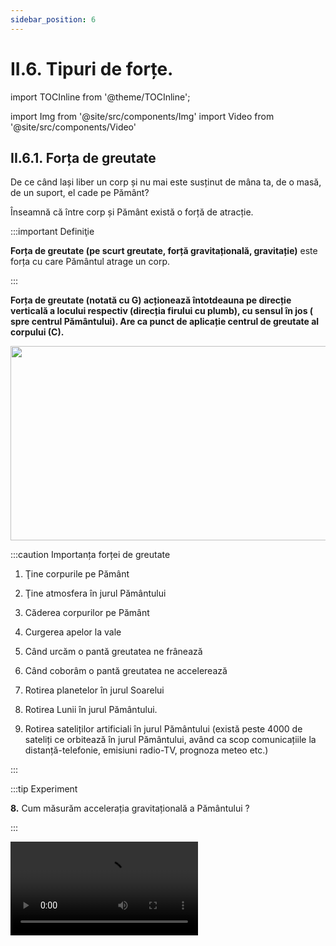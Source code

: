 ```yaml
---
sidebar_position: 6
---
```


# II.6. Tipuri de forțe. 



import TOCInline from '@theme/TOCInline';

<TOCInline toc={toc} />



import Img from '@site/src/components/Img'
import Video from '@site/src/components/Video'




## II.6.1. Forța de greutate


De ce când lași liber un corp și nu mai este susținut de mâna ta, de o masă, de un suport, el cade pe Pământ?

Înseamnă că între corp și Pământ există o forță de atracție. 


:::important Definiţie
 
**Forța de greutate (pe scurt greutate, forță gravitațională, gravitație)** este forța cu care Pământul atrage un corp. 
 
:::



**Forța de greutate (notată cu G) acționează întotdeauna pe direcție verticală a locului respectiv (direcția firului cu plumb), cu sensul în jos ( spre centrul Pământului). Are ca punct de aplicație centrul de greutate al corpului (C).**

<Img className="img-responsive4" src="fizica/clasa7/capitolul2/2_4_1_Poza1_FortaDeGreutate.jpg" width="1000" height="311" />




:::caution Importanța forței de greutate


1) Ţine corpurile pe Pământ

2) Ţine atmosfera în jurul Pământului

3) Căderea corpurilor pe Pământ

4) Curgerea apelor la vale

5) Când urcăm o pantă greutatea ne frânează

6) Când coborâm o pantă greutatea ne accelerează

7) Rotirea planetelor în jurul Soarelui

8) Rotirea Lunii în jurul Pământului.

9) Rotirea sateliților artificiali în jurul Pământului (există peste 4000 de sateliți ce orbitează în jurul Pământului, având ca scop comunicațiile la distanță-telefonie, emisiuni radio-TV, prognoza meteo etc.)



:::




:::tip Experiment

**8.** Cum măsurăm accelerația gravitațională a Pământului ?

:::


<Video src="https://www.youtube.com/embed/KF5SzpFSRsc" />


<br></br>

**Materiale necesare:** dinamometru, corp cu cârlig și discuri crestate.



**Descrierea experimentului:** 

- Măsoară cu un dinamometru greutățile mai multor corpuri a căror masă o cunoști.

- Calculează pentru fiecare corp raportul G/m. Trece datele în următorul tabel:
 
<Img className="img-responsive4" src="fizica/clasa7/capitolul2/2_4_1_Poza2_PozaTabelExperiment8.jpg" width="1000" height="403" />


:::note Observaţie

Raportul G/m are aceeași valoare pentru fiecare corp în parte. Se obține valoarea 10 N/kg.

:::




**Concluzia experimentului:**

Raportul G/m are aceeași valoare respectiv 10 N/kg.



:::important Definiţie
 
Raportul dintre greutatea unui corp și masa lui se numește **accelerație gravitațională (notată cu g).** 
 
 
:::

#### La suprafața Pământului g = 9,8 N/kg ≅ 10 N /kg.
 

:::important

#### Caracterizarea forței de greutate ca mărime fizică:

#### •	Simbol: 


<Img className="img-responsive4" src="fizica/clasa7/capitolul2/2_4_1_Poza2bis0_SimbolulGreutatii.jpg" width="1000" height="63" />

<br></br>
<br></br>



#### •	Formulă de calcul: 

<Img className="img-responsive4" src="fizica/clasa7/capitolul2/2_4_1_Poza2bis_FormulaGreutatii.jpg" width="1000" height="54" />

unde 

m = masa corpului (în kg) și 

g = accelerația gravitațională la suprafața Pământului = 9,8 N/kg.


<br></br>

#### •	Unitatea de măsură în Sistemul Internațional: 


<Img className="img-responsive4" src="fizica/clasa7/capitolul2/2_4_1_Poza2bis2_UnitateaDeMasuraAGreutatii_vers2.jpg" width="1000" height="61" />

<br></br>
<br></br>


#### •	Instrumentul de măsură: 

<Img className="img-responsive4" src="fizica/clasa7/capitolul2/2_4_1_Poza2bis3_InstrumentDeMasuraAGreutatii.jpg" width="1000" height="57" />

:::




:::tip Experiment

**9.** Care minge aterizează mai repede: una de ping-pong sau una de golf ?

:::


<Video src="https://www.youtube.com/embed/NoQlzxKTm90" />


<br></br>

**Materiale necesare:** o minge de ping-pong, o minge de golf (metalică), vas cu făină.



**Descrierea experimentului:** 

- Pregătește o tavă în care să pui făină (pesmet).

- Ridică ambele mingii la aceeași înălțime deasupra tăvii și dă-le drumul în același timp. Care minge atinge prima solul ? Cum sunt urmele lăsate în făină de cele două mingii ?





:::note Observaţie

Ambele mingii ajung în același timp în vasul cu făină.

Urma lăsată de mingea mai grea (cea de golf) este mai adâncă decât cea lăsată de cea mai ușoară (ping-pong).


:::




**Concluzia experimentului:**

Întrucât cele două mingii parcurg aceeași distanță (h) în același timp, înseamnă că ele coboară accelerat cu viteză identică. Deci, asupra ambelor mingii acționează acceași accelerație, numită accelerație gravitațională.  


Până la **Galileo Galilei** (1564-1642) oamenii de ştiinţă credeau că viteza de cădere a corpurilor depinde de greutatea acestora, adică obiectul mai greu ajunge primul la sol. Acum 400 de ani Galilei a efectuat o experienţă legendară în turnul din Pisa. El a demonstrat că obiecte de masă diferite (obuz şi piatră), lăsate libere să cadă, sosesc în acelaşi timp la sol. Astfel el a dovedit că acceleraţia gravitaţională este aceeaşi pentru toate obiectele într-un anumit loc.






:::note Observaţie

a) Orice planetă sau stea exercită o forță de atracție asupra corpurilor aflate în apropierea lor, deci o forță de greutate. Exemple de accelerații gravitaționale la suprafața altor corpuri cerești: Soarele are 274,1N/kg, Jupiter are 25,93 N/kg , Luna are 1,62 N/kg. Deci dacă am călători pe alte planete, acestea ne-ar atrage cu diferite forțe de greutate, dar masa noastră rămâne aceeași, indiferent de planeta vizitată.


b) Greutatea este o forță care se manifestă la distanță prin intermediul câmpului gravitațional din jurul Pământului.


:::


:::important

c)	Accelerația gravitațională (implicit și greutatea corpului) suferă mici variații pe Pământ în funcție de altitudine și latitudine.

- Cu cât altitudinea crește, cu atât accelerația gravitațională scade, deoarece ne îndepărtăm de centrul Pământului (centrul atracției gravitaționale).

- Accelerația gravitațională mai depinde și de latitudine, datorită faptului că Terra nu este o sferă perfectă, ci una turtită la poli și bombată la ecuator. Prin urmare polii (nord și sud) sunt mai aproape de centrul Pământului decât ecuatorul și accelerația gravitațională la poli este mai mare decât cea la ecuator.


**g<sub>Pol</sub> ≅ 9,83 m/s<sup>2</sup>**   și  

**g<sub>Ecuator</sub> ≅ 9,78 m/s<sup>2</sup>**.


<br></br>

<Video src="https://www.youtube.com/embed/0wL5a8v6sh4" />

<br></br>

:::




:::caution Problemă rezolvată

1) În ce loc este mai mică forța necesară decolării unei rachete: atunci când baza de lansare este la malul mării sau în vârful muntelui? Pentru o lansare mai ușoară a rachetei, unde este mai bine să fie plasată baza de lansare: la poli sau la ecuator?


#### Rezolvare:


La lansarea rachetei trebuie învinsă forța de greutate exercitată de către Pământ, care atrage racheta. 

Este de preferat să alegem vârful unui munte cât mai înalt, deoarece ne îndepărtăm de centrul Pământului și scade accelerația gravitațională și implicit forța de atracție a Pământului asupra rachetei.

Ecuatorul față de poli este mai departe de centrul Pământului și scade accelerația gravitațională și implicit forța de atracție a Pământului asupra rachetei.

În concluzie **cel mai bun loc pentru lansarea unei rachete este la ecuator, pe vârful unui munte cât mai înalt.**


<br></br>

<Video src="https://www.youtube.com/embed/dNf89eqnYw8" />

<br></br>



:::









<Video src="https://www.youtube.com/embed/u5t-aiP5DT4" />

<br></br>



:::caution Problemă rezolvată

2) 	Un corp cântărește 600 g. 

Ce greutate are el pe :
a) Pământ ?
b) Lună (g<sub>Lună</sub> = g/6 N/kg)
c) Jupiter (g<sub>Jupiter</sub> = g ∙ 2,5 N/kg)



#### Rezolvare:


- Notăm datele problemei și le transformăm în SI:

<Img className="img-responsive4" src="fizica/clasa7/capitolul2/2_4_1_Poza2_DateleProblemeiModel2_vers2.jpg" width="1000" height="109" />



- Efectuăm calculele pentru cele trei situaţii:

<Img className="img-responsive4" src="fizica/clasa7/capitolul2/2_4_1_Poza3_RezolvareaProblemeiModel2_vers3.jpg" width="1000" height="210" />

:::


<br></br>
<br></br>



## II.6.2. Forța de apăsare normală (N')


#### De ce cad numai corpurile lăsate libere ? De ce un corp poate sta nemișcat pe masă ?




:::tip Experiment

**10.** Reacţiunea normală

:::


<Video src="https://www.youtube.com/embed/FoNcJK68MHs" />


<br></br>

**Materiale necesare:** corp, masă.



**Descrierea experimentului:** 

- Așază un corp pe masă. 
- Observă starea lui.




:::note Observaţie

Corpul este în repaus pe masă.

:::




**Concluzia experimentului:**

Corpul acționează asupra mesei cu o _forță de apăsare normală_ (perpendiculară) pe masă. Dar masa susține corpul și acționează asupra lui cu o altă forță, egală cu apăsarea corpului, în sens opus și pe aceeași direcție, numită _reacțiune normală_.



:::important Definiţie
 
**Forța de apăsare normală (N')** este forța cu care un corp acționează asupra unei suprafețe cu care este în contact. 
 
 
:::



:::important Definiţie
 
**Reacțiunea normală (N)** este forța cu care suprafața acționează asupra corpului aflat pe ea (atât în repaus, cât și în mișcare). 
 

:::


:::important


<Img className="img-responsive4" src="fizica/clasa7/capitolul2/2_4_2_Poza0_EcuatiaVectorialaFortaDeApasareNormala.jpg" width="1000" height="91" />

:::






<Img className="img-responsive4" src="fizica/clasa7/capitolul2/2_4_2_Poza1_FortaDeApasareNormala.jpg" width="1000" height="378" />

<br></br>


:::note Observaţie importantă

**1. Modulul reacțiunii normale (care este forță pereche cu apăsarea normală) este egal cu modulul greutății corpului în două situații:**

a) Când corpul este în repaus pe o suprafață orizontală;

b) Când corpul se mișcă pe o suprafață orizontală tras de o forță de tracțiune orizontală.


<br></br>

**2. Modulul reacțiunii normale nu este egal cu modulul greutății corpului în următoarele 2 situații:**

a) Când corpul se deplasează pe o suprafață orizontală tras de o forță de tracțiune oblică;

b) Când corpul urcă sau coboară pe un plan înclinat.




:::




:::note Observaţie

- **Forța de apăsare normală ( N') și reacțiunea normală ( N ) sunt forțe pereche și conform Principiului acțiunii și reacțiunii, ele sunt egale în modul, acționează pe aceeași direcție (perpendiculară pe suprafață) și sensuri opuse.**

- Reacțiunea normala are direcția perpendiculară pe suprafața de sprijin, sensul este orientat către corpul ce se sprijină, punctul de aplicație este aflat pe suprafața de contact a corpului sprijinit, iar modulul depinde de forțele ce acționează asupra corpului sprijinit.

- Dacă suprafața de sprijin este plană, reacțiunea normala și forța de apăsare normală au direcția perpendiculară pe suprafața plană, iar dacă suprafața este sferică, aceste forțe au direcția razei de curbură a suprafeței.


:::






:::caution Problemă rezolvată

1) 	Trage un mop pe podea și apoi împinge-l. Când este mai ușor? Reprezintă forțele. 

#### Rezolvare:

**I.	Când mopul este tras:**

<Img className="img-responsive4" src="fizica/clasa7/capitolul2/2_4_2_Poza2_ReprezentareGrafica_ProblemaModel3.jpg" width="1000" height="718" />


Pe axa O<sub>x</sub>: F<sub>x</sub> și F<sub>f</sub>, dacă mopul este tras uniform, ele vor fi egale în modul.

Pe axa O<sub>y</sub>: |G| = |F<sub>y</sub>| + |N|

Reacțiunea normală din partea podelei este mică.


**II.	Când mopul este împins :**

<Img className="img-responsive4" src="fizica/clasa7/capitolul2/2_4_2_Poza3_ReprezentareGrafica2_ProblemaModel3.jpg" width="1000" height="931" />



Pe axa O<sub>x</sub>: F<sub>x</sub> și F<sub>f</sub> , dacă mopul este împins uniform, ele vor fi egale în modul.

Pe axa O<sub>y</sub>: |N| = |F<sub>y</sub>| + |G|

Reacțiunea normală din partea podelei este mare.

**Deci este mai ușor să tragi de mop decât să îl împingi.**

:::







<br></br>
<br></br>



## II.6.3. Forța de frecare (F<sub>f</sub>)



:::important Definiţie
 
**Forța de frecare (F<sub>f</sub>) este forța care apare la suprafața de contact dintre două corpuri care se mișcă unul față de altul și se opune mișcării unui corp față de celălalt.** 
 
 
:::



:::note Observaţie

1)	Forța de frecare apare din cauza asperităților suprafețelor aflate în contact. Ea depinde de natura suprafețelor aflate în contact și este cu atât mai mare cu cât apăsarea exercitată de corp pe suprafață este mai mare.

**_Are direcția_** suprafeței de contact dintre cele două corpuri și **_sensul_** opus vitezei corpului.

**2) Când un corp se deplasează pe o suprafață cu viteză constantă (mișcare rectilinie și uniformă), forța de tracțiune F (care deplasează corpul) este egală, dar de sens opus cu forța de frecare F<sub>f</sub>.**


:::


:::important 


<Img className="img-responsive4" src="fizica/clasa7/capitolul2/2_4_3_Poza0_EcuatiaVectorialFortaDeFrecare_vers2.jpg" width="1000" height="95" />

:::










<Img className="img-responsive4" src="fizica/clasa7/capitolul2/2_4_3_Poza1_PozaFortaFrecare_vers2.jpg" width="1000" height="356" />


<br></br>


:::caution Importanța forței de frecare


1) Mersul, pornirea și oprirea corpurilor pe diferite suprafețe

2) Scrisul

3) Ținerea obiectelor în mână

4) Legarea șireturilor și realizarea nodurilor

5) Întorsul paginilor unei cărţi

6) Aprinderea chibritului

7) Cusutul
 
8) Ajută parașutistul să aterizeze ușor datorită forței de frecare cu aerul atmosferic (forța de rezistență a aerului)

9) Frecarea dintre plăcuţele de frână şi roată face ca roata să nu se mai învârtă

10) Şoselele şi cauciucurile automobilelor au suprafeţe rugoase pentru ca maşinile să nu derapeze. Când pe şosea este gheaţă sau polei, roţile trebuie prevăzute cu lanţuri pentru a creşte cât mai mult frecarea dintre roţi şi şosea.

11) Fixarea şuruburilor în piuliţe, a cuielor în lemn sau perete etc.


:::




:::tip Experiment

**11.** Forța de frecare și felul suprafeței de alunecare

:::


<Video src="https://www.youtube.com/embed/rqujVU4k9OQ" />


<br></br>

**Materiale necesare:** cutiuță de carton (de la chibrituri), fir, pahar de plastic, mochetă, monede.



**Descrierea experimentului:** 

- Prinde un fir mai lung de cutiuță și leagă capătul celălalt al firului de tortița unui pahar de plastic. Adaugă câteva monede în cutie.

- Așază cutiuța la marginea mesei și adaugă monede în pahar până când începe mișcarea uniformă a cutiei.
 
- Numără monedele din pahar și calculează masa lor și apoi greutatea lor.

- Așază pe blatul mesei o mochetuță și pune acum cutia la capătul mesei.

- Adaugă monede în pahar până când începe mișcarea uniformă a cutiei pe mochetă.
 
- Numără monedele din pahar.




:::note Observaţie

Numărul monedelor este mai mare când cutia alunecă pe mochetă.

:::




**Concluzia experimentului:**

Pentru suprafețe netede (de exemplu: gresie, pal melaminat, sticlă, gheață, parchet, linoleum) forța de frecare care apare la alunecarea unui corp este mică.

Pentru suprafețe aspre / grunjoase (de exemplu: covor, mochetă, nisip, pietriș) forța de frecare care apare la alunecarea unui corp este mare.



:::important Definiţie
 
Dependența forței de frecare de gradul de șlefuire al suprafeței pe care alunecă un corp este dată de o constantă de material, numită **coeficient de frecare le alunecare, notat cu litera grecească “miu” = μ.** 
 
 
:::


<br></br>


:::tip Experiment

**12.** Forța de frecare și apăsarea normală

:::


<Video src="https://www.youtube.com/embed/DIaW0YLSD9U" />


<br></br>

**Materiale necesare:** cutiuță de carton (de la chibrituri), fir, pahar de plastic, monede.



**Descrierea experimentului:** 

- Prinde un fir mai lung de cutiuță și leagă capătul celălalt al firului de tortița unui pahar de plastic. Adaugă câteva monede în cutie (eu am pus 4 monede de 50 de bani, fiecare având masa de 6,1 g) și calculează-le masa și greutatea.

- Așază cutiuța la marginea mesei și adaugă monede în pahar până când începe mișcarea uniformă a cutiei (eu am pus 2 monede de 10 bani, fiecare având masa de 4 g).
 
- Numără monedele din pahar și calculează masa lor și apoi greutatea lor.

- Repetă experimentul mărind numărul de monede din cutiuță. Cum este numărul de monede din pahar față de cel anterior ?





:::note Observaţie

Forța de frecare (dată de greutatea monedelor din pahar), crește odată cu greutatea monedelor din cutie (dată de greutatea monedelor din cutie).

:::




**Concluzia experimentului:**

Forța de frecare care apare la alunecarea unui corp este direct proporțională cu forța de apăsare normală a corpului. Constanta de proporționalitate este coeficientul de frecare la alunecare, μ.



<br></br>
<br></br>


:::tip Experiment

**13.** Cum calculăm coeficientul de frecare la alunecare

:::


<Video src="https://www.youtube.com/embed/32Qr01YeYBA" />


<br></br>

**Materiale necesare:** cutiuță de carton (de la chibrituri), fir, pahar de plastic, monede.





**Descrierea experimentului:** 

- Prinde un fir mai lung de cutiuță și leagă capătul celălalt al firului de tortița unui pahar de plastic. Adaugă câteva monede în cutie (eu am pus 12 monede de 50 de bani, fiecare având masa de 6,1 g) și calculează-le masa (m<sub>cutie</sub>) și greutatea (G<sub>cutie</sub>).

- Așază cutiuța la marginea mesei și adaugă monede în pahar până când începe mișcarea uniformă a cutiei (eu am pus 9 monede de 10 bani, fiecare având masa de 4 g).
 
- Numără monedele din pahar și calculează masa lor (m<sub>pahar</sub>) și apoi greutatea lor(G<sub>pahar</sub>).

- Repetă experimentul mărind numărul de monede din cutiuță. Cum este numărul de monede din pahar față de cel anterior ?



:::note Observaţie

Forța de frecare dată de greutatea monedelor din pahar depinde de greutatea monedelor din cutie.

:::




**Concluzia experimentului:**

Forța de frecare care apare la alunecarea unui corp este direct proporțională cu forța de apăsare normală a corpului. Constanta de proporționalitate este coeficientul de frecare la alunecare, μ.



Când un corp se mișcă uniform pe o suprafață, forța de tracțiune ( F) este egală în modul cu forța de frecare, au aceeași direcție , dar sensuri opuse.
|F<sub>f</sub>| = |F| = |G<sub>pahar</sub>| = m<sub>pahar</sub> ∙ g (G<sub>pahar</sub> este greutatea monedelor din pahar și dă valoarea forței de tracțiune)


<Img className="img-responsive4" src="fizica/clasa7/capitolul2/2_4_3_Poza1_Calcule1_Experimentul13_vers2.jpg" width="1000" height="204" />

<br></br>
<br></br>


Forța de apăsare normală (N) este egală cu greutatea monedelor din cutie (G<sub>cutie</sub>) : 

<Img className="img-responsive4" src="fizica/clasa7/capitolul2/2_4_3_Poza2_Calcule2_Experimentul13_vers2.jpg" width="1000" height="242" />

<br></br>
<br></br>

Scriem legea frecării : **F<sub>f</sub> = μ ∙ N** 


<Img className="img-responsive4" src="fizica/clasa7/capitolul2/2_4_3_Poza3_Calcule3_Experimentul13_vers2.jpg" width="1000" height="107" />

<br></br>
<br></br>



Deci coeficientul de frecare la alunecare al cartonului (cutia) pe pal melaminat (blatul mesei) este de 0,49 (nu are unitate de măsură).




<br></br>
<br></br>


:::tip Experiment

**14.** Depinde forța de frecare de aria suprafeței de contact ?

:::


<Video src="https://www.youtube.com/embed/1lpYX9Jtfkg" />


<br></br>

**Materiale necesare:** 2 cutiuțe de carton (de la chibrituri) diferite ca mărime, fir, pahar de plastic, monede






**Descrierea experimentului:** 

- Prinde un fir mai lung de cutiuța mai mare și leagă capătul celălalt al firului de tortița unui pahar de plastic. Adaugă câteva monede în cutie (eu am pus 12 monede de 50 de bani).

- Așază cutiuța la marginea mesei și adaugă monede în pahar până când începe mișcarea uniformă a cutiei.
 
- Numără monedele din pahar (eu am pus 9 monede de 10 bani).

- Repetă experimentul cu o cutiuță mai mică în care să pui aceleași monede ca și în cea mare.
 
- Numără monedele din pahar (eu am pus tot 9 monede de 10 bani).



:::note Observaţie

Forța de frecare nu depinde de suprafața de contact a cutiei cu masa.

:::




**Concluzia experimentului:**

Forța de frecare, care apare la alunecarea unui corp nu depinde de aria suprafeței de contact a corpului cu suprafața de alunecare.




:::important Definiţie
 
**Legea frecării:**
 
Modulul forței de frecare la alunecare este direct proporțional cu modulul forței de apăsare normală (N) pe suprafața de contact și are expresia matematică:
 
 
<Img className="img-responsive4" src="fizica/clasa7/capitolul2/2_4_3_Poza4_FormulaLegeaFrecarii_vers2.jpg" width="1000" height="64" />
 

unde μ (_litera grecească miu_) este coeficientul de frecare la alunecare. Acest coeficient este o constantă adimensională, care exprimă dependența forței de frecare la alunecare de felul în care sunt prelucrate (șlefuite) suprafețele de contact ale corpurilor ce alunecă unul peste celălalt.

iar N este forța de apăsare normală. 



:::


<br></br>
<br></br>






:::tip Experiment

**15.** Rezistenţa aerului 

:::


<Video src="https://www.youtube.com/embed/LC234luPxg4" />


<br></br>

**Materiale necesare:** două coli de hârtie identice.






**Descrierea experimentului:** 

- Una dintre cele două coli strânge-o ghemotoc.

- Ridică braţele în faţă la aceeaşi înălţime ţinând într-o mână coala făcută ghemotoc şi în cealaltă coala întinsă.

- Dă drumul celor două coli şi urmăreşte căderea lor.




:::note Observaţie

Ghemotocul de hârtie ajunge mai repede la sol, căzând pe verticală. Coală întinsă pluteşte şi are o direcţie de cădere dezordonată.

:::




**Concluzia experimentului:**

Cu cât suprafaţa corpului este mai mare, cu atât el are o viteză de cădere mai mică.



:::note Observaţie

În absenţa aerului (vid), toate corpurile ar cădea în linie dreaptă pe verticală şi cu aceeaşi viteză, indiferent de forma şi mărimea lor. Cum însă căderea lor are loc în aer, obiectele cu forme şi mărimi diferite au durate diferite de cădere datorită faptului că aerul opune o rezistenţă mai mare sau mai mică. _Cu cât e mai mare suprafaţa corpului, cu atât rezistenţa aerului (frecarea dintre corp şi aerul din jurul său) este mai mare şi corpul cade mai încet şi mai neregulat_. Aşa ne explicăm căderea lentă a unei paraşute: aerul de sub cupola mare a paraşutei o frânează, încetinindu-i căderea.

În spaţiul cosmic nu există aer şi prin urmare nici frecare care să încetinească mişcarea. _Navele spaţiale_ îşi folosesc numai din când în când motoarele pentru a schimba direcţia.

Când meteoriţii pătrund în atmosfera Terrei cu o viteză foarte mare, ei capătă o culoare roşie datorită frecării mari dintre ei şi aer și se aprind, semănând cu niște _stele căzătoare_.

:::



<br></br>
<br></br>



:::tip Experiment

**16.** Forța de frecare la rostogolire

:::


<Video src="https://www.youtube.com/embed/B6zHP9-2X-c" />


<br></br>

**Materiale necesare:** cărucior cu roți care pot fi blocate (cutie de chibrituri pusă pe mai multe creioane colorate), fir prins de tortițele unui pahar de plastic. 






**Descrierea experimentului:** 

- Prinde firul cu paharul de cărucior.
 
- Așază căruciorul cu roți la capătul mesei și blochează-i roata.

- Adaugă monede în pahar până când căruciorul se mișcă uniform. Numără monedele (eu am pus 3 monede de 10 bani).

- Așază căruciorul cu roți ( eblocate) la capătul mesei.

- Adaugă monede în pahar până când căruciorul se mișcă uniform. Numără monedele (eu am pus 2 monede de 10 bani și una de 1 ban).




:::note Observaţie

Numărul monedelor când roțile nu sunt blocate este mai mic decât atunci când îi blocăm roata.

:::




**Concluzia experimentului:**

Forța de frecare la rostogolire este mai mică decât forța de frecare la alunecare.



:::important

În cazul mecanismelor care conţin piese în mişcare una faţă de alta, frecarea dintre acestea determină încălzirea pieselor şi, în timp, uzarea lor. Pentru **a micşora această frecare nedorită**, se folosesc două metode:

- Ungerea pieselor în mişcare ale unei maşini cu lubrifianţi (ulei de mecanisme, vaselină) .
- Folosirea rulmenţilor formaţi din bile care se rostogolesc unele peste altele, deoarece forţa de frecare la rostogolire este mai mică decât forţa de frecare la alunecare, aceştia reduc considerabil frecarea. 



:::

#### Exemple:

- Roţile automobilelor, ale bicicletelor, motocicletelor etc. sunt montate pe rulmenţi. 

- Lagărele cu rulmenţi sunt utilizate şi la motoarele electrice, la strunguri, la axele vagoanelor, la axul pe care se fixează elicea avioanelor etc., adică oriunde trebuie să fie micşorată forţa de frecare.


<br></br>
<br></br>




## II.6.4. Tensiunea în fir (T)

#### De ce nu cad corpurile suspendate de fire sau bare ?


#### Privește următoarele imagini și observă cum sunt realizate interacțiunile dintre corpuri: 

#### Macaraua ridică greutăți prin intermediul unor fire.

<Img className="img-responsive4" src="fizica/clasa7/capitolul2/2_4_4_Poza1_Macara.jpg" width="1000" height="649" />


<br></br>


#### Podul este susținut cu ajutorul unor cabluri și bare de oțel.

<Img className="img-responsive4" src="fizica/clasa7/capitolul2/2_4_4_Poza2_PodSuspendatPeCabluri.jpg" width="1000" height="456" />



<br></br>

#### Câinii trag de firele legate de sanie.

<Img className="img-responsive4" src="fizica/clasa7/capitolul2/2_4_4_Poza3_SanieTrasaDeCaini.jpg" width="1280" height="821" />





<br></br>
<br></br>



:::tip Experiment

**17.** Măsurarea tensiunii în fir

:::


<Video src="https://www.youtube.com/embed/VIhFxW1yKjA" />


<br></br>

**Materiale necesare:** corp, fir, dinamometru. 






**Descrierea experimentului:** 

- Prinde de un corp un fir inextensibil (ață).

- Trage uniform corpul pe masă prin intermediul unui dinamometru.

- Ce reprezintă forța indicată de dinamometru ?




:::note Observaţie

Forța indicată de dinamometru reprezintă valoarea forței de tracțiune, cât și valoarea forței apărută în fir la întinderea sa, atunci când tragem de el.

:::




**Concluzia experimentului:**

Tensiunea din firul ce leagă dinamometrul de corp reprezintă reacțiunea forței cu care dinamometrul trage de fir și îl întinde. Conform principiului acțiunii și reacțiunii tensiunea în fir are modulul egal cu forța indicată de dinamometru.



:::important Definiţie
 
**Tensiunea din fir ( T )** reprezintă forța de reacțiune a firului inextensibil (care nu se alungește) la forța exercitată asupra lui. 
 
 
:::






:::note Observaţie

- **În orice secțiune a unui fir întins de o forță acționează două forțe egale în modul, dar opuse ca sens, acțiunea și reacțiunea, cu care o parte a firului acționează asupra celeilalte părți. Oricare dintre aceste forțe se numește tensiune în fir.**
 
- Dacă firul este de masă neglijabilă, atunci tensiunea are aceeași valoare în orice punct al firului.
 
- Dacă firul are masă, atunci tensiunea în fir are valori diferite în puncte diferite.
 
- Tensiunea într-un fir sau într-o bară se transmite din aproape în aproape, de-a lungul întregului fir sau de-a lungul întregii bare.

- Forțele de tensiune apar atât în firele și tijele întinse, cât și în tijele comprimate. 


:::


**Când suspendăm un corp de un fir inextensibil apar două forțe pereche:**


**Forța de apăsare a corpului (F)** este forța cu care corpul acționează asupra firului (ea este egală cu greutatea corpului).

**Tensiunea în fir (T)** este forța cu care firul acționează asupra corpului suspendat pe el.

<Img className="img-responsive4" src="fizica/clasa7/capitolul2/2_11_Poza2_CorpulSuspendatDeUnFir.jpg" width="1000" height="593" />















:::caution Problemă rezolvată

1) Desenează forțele care apar la tragerea unui corp prin intermediul unui fir.

<Img className="img-responsive4" src="fizica/clasa7/capitolul2/2_4_4_Poza4_SchemaProblemaModel4.jpg" width="1280" height="255" />

#### Rezolvare:


#### Interacțiunea fir – mână:
 
- Forța F<sub>2</sub> este exercitată de mână asupra firului (acțiunea),
- T<sub>2</sub> este forța exercitată de fir asupra mâinii (reacțiunea).


#### Interacțiunea corp - fir:
 
- Forța F<sub>1</sub> este exercitată de corp asupra firului (acțiunea),
  
- T<sub>1</sub> este forța exercitată de fir asupra corpului (reacțiunea).


:::



<br></br>
<br></br>


## II.6.5. Forța elastică (F<sub>e</sub>)


Un resort alungit sau comprimat este deformat elastic cu o anumită forță, numită **forță deformatoare (F)**. Când încetează acțiunea asupra lui, resortul revine la forma inițială. Înseamnă că asupra resortului acționează o altă forță egală, dar de sens opus, numită forță elastică, întrucât apare numai în deformarea elastică. 

:::important Definiţie
 
**Forța elastică (notată Fe)** este forța care apare în interiorul unui corp deformat elastic și readuce corpul la forma inițială, fiind egală, dar de sens opus cu forța deformatoare (F). 
 
:::



:::caution Importanța forței elastice care apare în corpurile elastice :

1)	**Aerul** are proprietăți elastice, fiind folosit la pneurile roților pentru amortizarea șocurilor sau la diferite obiecte pneumatice (saltele, mingii, baloane etc.)

<Img className="img-responsive4" src="fizica/clasa7/capitolul2/2_4_5_Poza1_ImportantaForteiElastice_Pneuri.jpg" width="1000" height="685" />


<br></br>

2)	**Arcurile (resorturile)** sunt folosite pentru amortizarea șocurilor și vibrațiilor (suspensii de autovehicule, pentru acumulare de energie (arcuri de ceas, rulouri, arcuri de supape), exercitarea unei forţe elastice permanente (cuplaje de siguranţă) , reglarea sau limitarea forţelor sau a debitelor (prese, cuplaje de siguranţă, robinete de reglare etc.).


<Img className="img-responsive4" src="fizica/clasa7/capitolul2/2_4_5_Poza2_ImportantaForteiElastice_Resorturi_vers3.jpg" width="1000" height="438" />



#### Resorturile se găsesc în construcția multor obiecte :

- Dinamometre și cântare

- Pulverizatoare

- Pixuri

- Vagoane de tren

- Ceasuri
 
- Suspensia vehiculului
 
- Saltea de pat

- Clip de păr
 
- Clanță și broască de ușă

- Arcuri pentru dulapuri

- Extensor si flexor fitness
 
- Şaua bicicletei sau motocicletei este aşezată pe arcuri, pentru atenuarea zdruncinărilor în timpul mersului


<br></br>

3)	**Arc cu săgeți sau arbaletă pentru vânătoare.**

<Img className="img-responsive4" src="fizica/clasa7/capitolul2/2_4_5_Poza3_ImportantaForteiElastice_ArcCuSageti_vers3.jpg" width="1000" height="641" />



<br></br>
<br></br>


4)	**Coarda elastică** în bungee jumping

<Img className="img-responsive4" src="fizica/clasa7/capitolul2/2_4_5_Poza4_ImportantaForteiElastice_BungeeJumping.jpg" width="1000" height="656" />


:::


<br></br>



:::tip Experiment

**18.** Cum se determină constanta elastică?

:::


<Video src="https://www.youtube.com/embed/Zc31kjOmRsg" />


<br></br>

**Materiale necesare:** dinamometru, disc cu mase marcate, riglă.


:::note Observaţie

Greutatea corpului suspendat este forța deformatoare, egală în modul cu forța elastică (au aceeași valoare numerică) : |G<sub>1</sub> | = |F<sub>1</sub> | = |F<sub>e1</sub> |.

:::



**Descrierea experimentului:** 

- Suspendă dinamometrul pe un suport.

- Măsoară lungimea inițială a resortului dinamometrului: L<sub>0</sub> = 2 cm.

- Suspendă de cârligul dinamometrului un corp și măsoară-i greutatea G<sub>1</sub> = F<sub>e1</sub> = 0,12 N.

- Măsoară lungimea resortului dinamometrului deformat: L<sub>1</sub> = 3,2 cm.

- Calculează alungirea (deformarea) resortului : ΔL<sub>1</sub> = L<sub>1</sub> - L<sub>0</sub> = 1,2 cm.

- Mai repetă aceleași operații pentru încă cel puțin un corp de masă diferită față de primul. Trece datele experimentale în următorul tabel:
 

 
<Img className="img-responsive4" src="fizica/clasa7/capitolul2/2_4_5_Poza5_TabelExperiment18_vers2.jpg" width="1000" height="313" />


:::note Observaţie

Raportul F<sub>e</sub> / ΔL este constant pentru un resort dat. 

:::




**Concluzia experimentului:**

Cu cât greutatea corpului suspendat crește, cu atât crește și alungirea resortului. Deci forța elastică este direct proporțională cu deformarea resortului.


:::important Definiţie
 
**Constanta elastică a unui resort (k)** este egală cu raportul dintre forța elastică (F<sub>e</sub>) și deformarea resortului (ΔL).



<Img className="img-responsive4" src="fizica/clasa7/capitolul2/2_4_5_Poza5_0_UnitateaDeMasuraAConstanteiElastice.jpg" width="1000" height="72" />


 
:::


:::important
 
**Legea deformării elastice :** 


<Img className="img-responsive4" src="fizica/clasa7/capitolul2/2_4_5_Poza5a_LegeaDeformariiElastice.jpg" width="1000" height="69" />


**Legea deformării elastice ne arată că forța deformatoare (F) este egală în modul cu forța elastică (F<sub>e</sub>), fiind direct proporțională cu deformarea resortului (Δl).  Fiecare resort are o anumită constantă elastică (k), care se determină experimental.**


:::


<br></br>


:::caution Problemă rezolvată

1)	Un resort are lungimea inițială de 8 cm, iar deformat are lungimea de 3 cm. Știind forța elastică de 400 N, se cere :

a)	Constanta elastică a resortului.

b)	Tipul deformării.

c)	Reprezentarea forței deformatoare și a forței elastice folosind ca etalon 

1 cm : 200 N.


#### Rezolvare




- Scriem datele problemei:

l<sub>1</sub> = 8 cm

l<sub>2</sub> = 3 cm

F<sub>e</sub> = 400 N

a)	Scriem legea deformării elastice, calculăm deformarea Δl și scoatem necunoscuta k:


<Img className="img-responsive4" src="fizica/clasa7/capitolul2/2_4_5_Poza5bis_RezolvareProblemaModel1_vers2.jpg" width="1000" height="367" />

b) Tipul deformării: comprimare, deoarece l<sub>2</sub> < l<sub>1</sub>.



c)	1 cm : 200 N

400 : 200 = 2 cm au segmentele celor două forțe egale în modul, dar de sens opus.

<Img className="img-responsive4" src="fizica/clasa7/capitolul2/2_4_5_Poza5bis2_DesenForteProblemaModel1.jpg" width="1000" height="622" />

<br></br>

<Video src="https://www.youtube.com/embed/zrDhDLzIfk0" />



:::





<br></br>




:::caution Problemă rezolvată

2)	Un resort este deformat cu 5 dm de o forță de 3000 N.
 
a)	Cât este forța care deformează același resort cu 900 mm ?
 
b)	Reprezintă graficul deformării în funcție de forța deformatoare, folosind ca etaloane:

  - pentru axa forței 1 cm : 1000 N și 
  
  - pentru axa deformării 1 cm : 0,1 m.



#### Rezolvare


- Scriem datele problemei și le transformăm în SI:


<Img className="img-responsive4" src="fizica/clasa7/capitolul2/2_4_5_Poza5bis3_DateleProblemeiProblemaModel2.jpg" width="1000" height="237" />

<br></br>
<br></br>



a) Scriem legea deformării elastice pentru prima forță deformatoare și scoatem necunoscuta k:



<Img className="img-responsive4" src="fizica/clasa7/capitolul2/2_4_5_Poza5bis4_RezolvareLitAProblemaModel2_vers2.jpg" width="1000" height="234" />

<br></br>
<br></br>


Scriem legea deformării elastice pentru a doua forță deformatoare și scoatem necunoscuta F<sub>2</sub>:


<Img className="img-responsive4" src="fizica/clasa7/capitolul2/2_4_5_Poza5bis5_RezolvareLitAPart2ProblemaModel2_vers2.jpg" width="1000" height="103" />

<br></br>
<br></br>




b) 

<Img className="img-responsive4" src="fizica/clasa7/capitolul2/2_4_5_Poza5bis6_graficProblemaModel2.jpg" width="1000" height="705" />



<br></br>
<br></br>


<Video src="https://www.youtube.com/embed/d2euTrSJOC0" />


:::


<br></br>



:::tip Experiment

**19.** Determinarea constantei elastice a unui elastic (Legea lui Hooke)

:::


<Video src="https://www.youtube.com/embed/EH8OjW1hWFA" />


<br></br>

**Materiale necesare:** elastice de diferite lungimi și secțiuni, fir, pahar de plastic, monede.




**Descrierea experimentului:** 

- Prinde de un elastic mai îngust cu o anumită lungime (l<sub>01</sub> = 30 cm) și secțiune transversală (S<sub>1</sub>), un fir cu un pahar de plastic.

- Pune monede în pahar până alungești elasticul cu 0,5 cm. Calculează masa monedelor și greutatea lor.
 
- Repetă experimentul cu un alt elastic de aceeași secțiune transversală (S<sub>1</sub>), dar cu lungimea mai mare (l<sub>02</sub> = 70 cm).

- Repetă experimentul cu un alt elastic mai lat (S<sub>2</sub> = secțiune transversală mai mare), dar cu aceeași lungime (l<sub>03</sub> = 70 cm).

- Calculează pentru fiecare elastic constanta sa de elasticitate, împărțind greutatea monedelor la alungirea produsă de aceasta. Compară cele trei rezultate și trage concluziile.


#### Pentru Elasticul nr. 1:

<Img className="img-responsive4" src="fizica/clasa7/capitolul2/2_4_5_Poza6_Elasticulnr1_Experiment19_vers2.jpg" width="1000" height="459" />

<br></br>
<br></br>



#### Pentru Elasticul nr. 2:


<Img className="img-responsive4" src="fizica/clasa7/capitolul2/2_4_5_Poza7_Elasticulnr2_Experiment19_vers2.jpg" width="1000" height="474" />

<br></br>
<br></br>


:::note Observaţie

Elasticul cu o lungime mai mare (Elasticul nr.2) are o constantă elastică mai mică decât elasticul cu lungimea mai mică.  

:::

**Concluzia experimentului (Partea1):**

Constanta elastică este invers proporțională cu lungimea inițială a corpului elastic.




#### Pentru Elasticul nr. 3:


<Img className="img-responsive4" src="fizica/clasa7/capitolul2/2_4_5_Poza8_Elasticulnr3_Experiment19_vers2.jpg" width="1000" height="445" />


<br></br>
<br></br>



:::note Observaţie

Elasticul cu o secțiune transversală mai mare (Elasticul nr.3) are o constantă elastică mai mare decât elasticul cu secțiunea mai mică. 

:::

**Concluzia experimentului (Partea2):**

Constanta elastică este direct proporțională cu secțiunea transversală a corpului elastic.




:::important
 
**Legea lui Hooke reprezintă dependența constantei elastice (k) de caracteristicile corpului elastic (resort, elastic, lamelă de oțel etc.):**


<Img className="img-responsive4" src="fizica/clasa7/capitolul2/2_4_5_Poza9_EcuatiaLegiiLuiHooke.jpg" width="1000" height="110" />


- constanta de elasticitate k variază invers proporțional cu lungimea resortului în stare nedeformată l<sub>0</sub>.

- constanta de elasticitate k variază direct proporțional cu aria secțiunii transversale a resortului S .

- constanta de elasticitate, k, depinde de natura materialului din care este realizat corpul elastic prin modulul de elasticitate E (modulul lui Young), o constantă de material. 

De exemplu, cauciucul are E = 0,1 GN/m2, iar aluminiul are E = 70 GN/m2 .
 
:::


<Video src="https://www.youtube.com/embed/OKs1QRwtBpg" />



<br></br>
<br></br>


## II.5. Compunerea forțelor cu regula paralelogramului 


**Pentru adunarea a doi vectori necoliniari concurenți (care au același punct de aplicație)** se folosește **_regula paralelogramului_**, parcurgând patru etape: 


- Se desenează cei doi vectori astfel încât să aibă același punct de aplicație.
- Cu segmentele celor 2 vectori se formează un paralelogram (patrulater cu laturile opuse paralele și egale).
- Se trasează diagonala paralelogramului care are punct comun cu cei doi vectori. Acest segment reprezintă vectorul rezultant , care se notează și i se pune săgeată în capăt.
- Cu rigla măsurăm segmentul vectorului rezultant și cu regula de trei simplă aflăm valoarea lui numerică.


<Video src="https://www.youtube.com/embed/5WvouafAtUk" />



<br></br>
<br></br>


## II.6. Compunerea forțelor cu regula poligonului


**Pentru adunarea a mai multor vectori necoliniari neconcurenți (care nu au același punct de aplicație)** se folosește **_regula poligonului_** parcurgând următoarele etape: 


- Se desenează primul vector.
- Al doilea vector se desenează cu originea în vârful primului vector, păstrându-i direcția.
- Al treilea vector se desenează cu originea în vârful celui de-al doilea vector, păstrându-i direcția ș.a.m.d. până reprezentăm toți vectorii.
- _Vectorul rezultant_ este segmentul care se obține prin unirea originii primului vector (0) cu vârful ultimului vector, având vârful în vârful ultimului vector.
- Valoarea vectorului rezultant o obținem prin măsurarea segmentului său cu rigla și apoi înmulțim cu etalonul dat (ales).


<Video src="https://www.youtube.com/embed/O5QRonDNS7o" />


<br></br>
<br></br>


## II.7. Descompunerea unei forțe după două direcții reciproc perpendiculare


**Descompunerea unei forțe după două direcții reciproc perpendiculare** se realizează astfel: 

- Din vârful vectorului dat se duc **_perpendiculare_** pe cele două direcții Ox și Oy.


**- Scriem ecuația vectorială:**

<Img className="img-responsive4" src="fizica/clasa7/capitolul2/2_7_Poza1_EcuatiaVectoriala.jpg" width="1000" height="76" />

**- Scriem ecuația scalară:**

<Img className="img-responsive4" src="fizica/clasa7/capitolul2/2_7_Poza2_EcuatiaScalara.jpg" width="1000" height="68" />


<Img className="img-responsive4" src="fizica/clasa7/capitolul2/2_7_Poza3_ReprezentareGrafica.jpg" width="1000" height="677" />



:::note Observaţie
 
Descompunerea unui vector după două direcții reciproc perpendiculare este inversă compunerii a doi vectori necoliniari și concurenți, cu regula paralelogramului, cu precizarea că vectorii componenți sunt pe cele două direcții principale: F<sub>x</sub> pe orizontală și F<sub>y</sub> pe verticală. Astfel obținem un dreptunghi care are ca laturi segmentele forțelor componente. 
 
:::





:::caution Problemă rezolvată

1) Laurențiu bate un cui cu ciocanul cu o forță de 500 N într-un perete, ținând cuiul înclinat față de perete cu un unghi α = 38°.  Ce valoare au forțele care compun forța lui Laurențiu ?

#### Rezolvare:

F = 500 N, direcție ce face un unghi de 38° cu verticala.

Putem afla cele două forțe prin metoda grafică. 

- Alegem ca etalon: 1 cm : 100N

500N:100N = 5cm : segmentul forței F și o desenăm. Din vârful vectorului F se duc perpendiculare pe cele două direcții O<sub>x</sub> și O<sub>y</sub>. Măsurăm cu rigla segmentele vectorilor componenți și înmulțim cu etalonul pentru a le afla valorile.


<Img className="img-responsive4" src="fizica/clasa7/capitolul2/2_7_Poza4_ReprezentareGraficaProblemaModel5_vers2.jpg" width="1000" height="611" />



Fx = 3 ∙ 100 N = 300 N

Fy = 4 ∙ 100 N = 400 N

- Scriem ecuația vectorială: 

<Img className="img-responsive4" src="fizica/clasa7/capitolul2/2_7_Poza1_EcuatiaVectoriala.jpg" width="1000" height="76" />

- Verificăm cu teorema lui Pitagora:

- Scriem ecuația scalară:

<Img className="img-responsive4" src="fizica/clasa7/capitolul2/2_7_Poza2_EcuatiaScalara.jpg" width="1000" height="68" />


500<sup>2</sup> N<sup>2</sup> = 300<sup>2</sup> N<sup>2</sup> + 400<sup>2</sup> N<sup>2</sup>

250000 N<sup>2</sup> = 90000 N<sup>2</sup> + 160000 N<sup>2</sup>







:::



<br></br>
<br></br>





## II.8. Descompunerea unei forțe după două direcții date


**Descompunerea unui vector după două direcții date Δ1 și Δ2** se realizează în felul următor:  

- Din vârful vectorului dat se duc **_paralele_** pe cele două direcții date.


**- Scriem ecuația vectorială:**

<Img className="img-responsive4" src="fizica/clasa7/capitolul2/2_8_Poza1_EcuatiaVectoriala.jpg" width="1000" height="71" />

**- Scriem ecuația scalară:**

<Img className="img-responsive4" src="fizica/clasa7/capitolul2/2_8_Poza2_EcuatiaScalara.jpg" width="1000" height="52" />


<Img className="img-responsive4" src="fizica/clasa7/capitolul2/2_8_Poza3_ReprezentareGrafica.jpg" width="1000" height="503" />



:::note Observaţie
 
Descompunerea unui vector după două direcții date este inversă compunerii a doi vectori necoliniari și concurenți, cu regula paralelogramului. 
 
:::


<br></br>
<br></br>


## II.9. Mișcarea unui corp sub acțiunea mai multor forțe

Oare în ce stare mecanică (mișcare sau repaus) se află un corp asupra căruia acționează simultan mai multe forțe ?

În următorul exemplu este un resort alungit aflat în repaus. Asupra sa acționează două forțe: forța deformatoare (F) și forța elastică (F<sub>e</sub>).







:::tip Experiment

**20.** Mișcarea unui corp sub acțiunea mai multor forțe

:::


<Video src="https://www.youtube.com/embed/pcdOyxq0Rew" />


<br></br>

**Materiale necesare:** corp prins cu un fir, scripete, cârlig cu discuri crestate, suport.




**Descrierea experimentului:** 

- Se așază corpul pe masă și firul său se trece peste un scripete astfel încât firul să fie oblic.
- Pune discuri pe cârlig astfel încât, corpul paralelipipedic să înceapă să alunece uniform pe masa de lucru.
- Care sunt forțele ce acționează asupra corpului ? Figurează aceste forțe.


 

:::note Observaţie

Un corp se poate mișca uniform, chiar dacă asupra sa acționează mai multe forțe. 

:::




#### Cum se desenează forțele ce acționează asupra acestui corp:


- Desenăm forța de tracțiune pe o direcție oblică.

- Descompunem forța de tracțiune după cele două direcții perpendiculare, Ox (pe orizontală) și Oy (pe verticală), ducând din vârful ei perpendiculare pe cele două axe. Așa obținem componentele forței de tracțiune pe cele două axe,  F<sub>x</sub> și F<sub>y</sub>.

- Reprezentăm greutatea corpului din centrul de greutate pe verticală în jos.

- Măsurăm segmentul forței F<sub>y</sub> și trasăm un segment egal cu diferența dintre segmentul greutății și segmentul forței Fy, de la baza corpului, în același sens cu Fy. Aceasta este forța de reacțiune normală ( N ).

- Măsurăm segmentul forței F<sub>x</sub> și trasăm un segment egal cu acesta, de la mijlocul corpului, la suprafața de contact, însă în sens opus lui F<sub>x</sub>. Aceasta este forța de frecare ( F<sub>f</sub> ).

- Pentru ca un corp să se miște uniform trebuie ca rezultanta tuturor forțelor ce acționează asupra corpului să fie zero.


**Pe direcția orizontală (O<sub>x</sub>) : |F<sub>x</sub>| = |F<sub>f</sub>| 	=>	R<sub>x</sub> = F<sub>x</sub> - F<sub>f</sub> = 0**

**Pe direcția verticală (O<sub>y</sub>) : |G| = |F<sub>y</sub> + N|  =>	R<sub>y</sub> = F<sub>y</sub> + N - G = 0**

<Img className="img-responsive4" src="fizica/clasa7/capitolul2/2_9_Poza1_ReprezentareGrafica_vers2.jpg" width="1000" height="588" />



<Video src="https://www.youtube.com/embed/MQvqC8QQ-80" />




<br></br>
<br></br>


## II.10. Mișcarea unui corp pe un plan înclinat



:::tip Experiment

**21.** Ce este un plan înclinat ?

:::


<Video src="https://www.youtube.com/embed/GcJT8MvxBM0" />


<br></br>

**Materiale necesare:** corp cu cârlig, plan înclinat, dinamometru.





**Descrierea experimentului:** 

- Ridică un corp pe verticală și măsoară această forță, care este chiar greutatea corpului : G = 0,5 N.

- Așază corpul pe planul înclinat și trage de el prin intermediul unui dinamometru pentru a-l ridica la o anumită înălțime. Măsoară înălțimea planului, h1 = 2 cm și această forță, F1 = 0,1 N
 
- Așază corpul pe un plan mai înclinat și trage de el prin intermediul unui dinamometru pentru a-l ridica la o altă înălțime. Măsoară înălțimea planului, h2 = 6 cm și această forță, F2 = 0,2 N.

- Așază corpul pe un plan mai înclinat și trage de el prin intermediul unui dinamometru pentru a-l ridica la o altă înălțime. Măsoară înălțimea planului, h2 = 11 cm și această forță, F2 = 0,3 N.

- Compară cele patru forțe.

 


:::note Observaţie

G > F1  și F3 > F2 > F1. 

:::




**Concluzia experimentului:**

Este mai ușor să ridicăm un corp pe un plan înclinat, decât direct pe verticală, la o anumită înălțime.

Cu cât înălțimea planului înclinat, implicit și unghiul acestuia, este mai mare și forța de tracțiune este mai mare.




:::important Definiţie
 
**Planul înclinat** este o suprafață ce formează cu planul orizontal un unghi ascuțit fiind folosit pentru urcarea mai ușoară a corpurilor la o anumită înălțime . 
 
:::


#### Elementele unui plan înclinat:


<Img className="img-responsive4" src="fizica/clasa7/capitolul2/2_10_Poza1_ElementelePlanuluiInclinat.jpg" width="1000" height="490" />


:::caution Exemple de plane înclinate:

1. Toate scările.

<Img className="img-responsive4" src="fizica/clasa7/capitolul2/2_10_Poza2_Exemple_PlaneInclinate_Scarile.jpg" width="1000" height="600" />

2.  Drumurile în pantă (șoselele sunt șerpuite pentru ca înclinația pe diferite segmente să nu fie prea mare și astfel să poată fi urcate ușor).

<Img className="img-responsive4" src="fizica/clasa7/capitolul2/2_10_Poza3_Exemple_PlaneInclinate_SoseleSerpuite.jpg" width="1000" height="519" />


3. Rampe înclinate pentru accesul persoanalor cu dizabilități în diferite instituții

<Img className="img-responsive4" src="fizica/clasa7/capitolul2/2_10_Poza4_Exemple_PlaneInclinate_RampeInclinate.jpg" width="1000" height="657" />


4. Funiculare.

<Img className="img-responsive4" src="fizica/clasa7/capitolul2/2_10_Poza5_Exemple_PlaneInclinate_Funiculare.jpg" width="1000" height="688" />



:::


<br></br>
<br></br>


### II.10.1. Coborârea uniformă unui corp pe un plan înclinat  

<Video src="https://www.youtube.com/embed/sjDATk2Y8EI" />

<br></br>

<Img className="img-responsive4" src="fizica/clasa7/capitolul2/2_11_Poza6_GraficCoborareLiberaCorpPeUnPlanInclinat.jpg" width="1000" height="414" />


- Desenăm un corp pe un plan înclinat.

- Trasăm greutatea corpului, G, din mijlocul corpului (centru de greutate, notat cu C) pe verticală, în jos .
 
- Din C trasăm punctat axa O<sub>x</sub>, paralelă cu planul înclinat.

- Din C trasăm punctat axa O<sub>y</sub>, perpendiculară pe planul înclinat.

- Descompunem greutatea după aceste două axe, astfel încât greutatea corpului se poate înlocui cu perechea de forțe G<sub>t</sub> și G<sub>n</sub>.

  - Forța G<sub>t</sub> se numește componenta tangențială a greutății și acționează pe direcția mișcării O<sub>x</sub> (paralelă cu planul înclinat),
   
  - Forța G<sub>n</sub> se numește componenta normală a greutății și acționează perpendicular pe direcția mișcării O<sub>x</sub> (perpendiculară pe planul înclinat).
  
- Trasăm reacțiunea normală, N, de la baza corpului, un segment orientat pe direcția O<sub>y</sub> și egal cu G<sub>n</sub> .

- Trasăm forța de frecare, F<sub>f</sub>, de la baza corpului, un segment orientat pe direcția O<sub>x</sub>, în sus și egal cu G<sub>t</sub>.


- Greutatea este suma vectorială a acestor două forțe, G<sub>t</sub> și G<sub>n</sub>.

<Img className="img-responsive4" src="fizica/clasa7/capitolul2/2_10_1_Poza1_SumaVectorialGreutati.jpg" width="1000" height="95" />


- Modulele celor trei forțe sunt legate prin relația 

<Img className="img-responsive4" src="fizica/clasa7/capitolul2/2_10_1_Poza2_Pitagora.jpg" width="1000" height="77" />

conform teoremei lui Pitagora aplicată în triunghiul dreptunghic format de cele trei forțe.



- Planul înclinat este reprezentat printr-un triunghi dreptunghic care este asemenea cu triunghiul dreptunghic format de greutate și componentele sale. Din asemănarea triunghiurilor precizate se găsesc relațiile: 

<Img className="img-responsive4" src="fizica/clasa7/capitolul2/2_10_1_Poza3_AsemanareTriunghiuri.jpg" width="1000" height="101" />



:::important
 
**Corpul lăsat liber pe planul înclinat coboară uniform atunci când |F<sub>f</sub>| = |G<sub>t</sub>| și |N| = |G<sub>n</sub>| .** 
 
:::






<br></br>
<br></br>


### II.10.2. Urcarea uniformă a unui corp pe un plan înclinat    

<Video src="https://www.youtube.com/embed/l1_vXqm6IL4" />


<br></br>

<Img className="img-responsive4" src="fizica/clasa7/capitolul2/2_11_Poza11_GraficUrcareCorpPeUnPlanInclinat_New.jpg" width="1000" height="406" />


<br></br>

- Desenăm un corp pe un plan înclinat.

- Trasăm greutatea corpului, G, din mijlocul corpului (centru de greutate, notat cu C) pe verticală, în jos .
 
- Din C trasăm punctat axa O<sub>x</sub>, paralelă cu planul înclinat.

- Din C trasăm punctat axa O<sub>y</sub>, perpendiculară pe planul înclinat.

- Descompunem greutatea după aceste două axe, astfel încât greutatea corpului se poate înlocui cu perechea de forțe G<sub>t</sub> și G<sub>n</sub>.

  - Forța G<sub>t</sub> se numește componenta tangențială a greutății și acționează pe direcția mișcării O<sub>x</sub> (paralelă cu planul înclinat),
   
  - Forța G<sub>n</sub> se numește componenta normală a greutății și acționează perpendicular pe direcția mișcării O<sub>x</sub> (perpendiculară pe planul înclinat).
  
- Trasăm reacțiunea normală, N, de la baza corpului, un segment orientat pe direcția O<sub>y</sub> și egal cu G<sub>n</sub> .

- Trasăm forța de frecare, F<sub>f</sub>, de la baza corpului, un segment orientat pe direcția O<sub>x</sub>, în jos.

- Trasăm forța de tracțiune, F , pe direcția axei O<sub>x</sub>, cu un segment egal cu suma segmentelor G<sub>t</sub> și F<sub>f</sub> .

- Greutatea este suma vectorială a acestor două forțe, G<sub>t</sub> și G<sub>n</sub>.

<Img className="img-responsive4" src="fizica/clasa7/capitolul2/2_10_1_Poza1_SumaVectorialGreutati.jpg" width="1000" height="95" />


- Modulele celor trei forțe sunt legate prin relația 

<Img className="img-responsive4" src="fizica/clasa7/capitolul2/2_10_1_Poza2_Pitagora.jpg" width="1000" height="77" />

conform teoremei lui Pitagora aplicată în triunghiul dreptunghic format de cele trei forțe.



- Planul înclinat este reprezentat printr un triunghi dreptunghic care este asemenea cu triunghiul dreptunghic format de greutate și componentele sale. Din asemănarea triunghiurilor precizate se găsesc relațiile: 

<Img className="img-responsive4" src="fizica/clasa7/capitolul2/2_10_1_Poza3_AsemanareTriunghiuri.jpg" width="1000" height="101" />



:::important
 
**Corpul urcă uniform pe planul înclinat atunci când:**

<Img className="img-responsive4" src="fizica/clasa7/capitolul2/2_10_2_Poza3_EcuatieUrcareUniformaCorpPeUnPlanInclinat.jpg" width="1000" height="103" />


 
:::







<br></br>
<br></br>







## II.11. Sinteză recapitulativă - Interacțiuni mecanice


:::important



**Principiul inerției:** 

„Orice corp își păstrează starea de repaus sau de mișcare uniformă rectilinie în care se află, cu condiția ca nicio forță să nu acționeze asupra corpului “ 


**Principiul fundamental al mecanicii clasice:** 

„Dacă asupra unui corp de masă m acționează o forță F, atunci corpul se va deplasa cu o accelerație a, care are direcția și sensul forței“. 





#### Ecuația vectorială este:


<Img className="img-responsive4" src="fizica/clasa7/capitolul2/2_3_2_Poza1_EcuatiaVectorialaPrincipiulFundamentalMecanica.jpg" width="1000" height="62" />


 <br></br>
 <br></br>
 <br></br>
 



**Principiul acțiunii și reacțiunii:** 

„Dacă un corp acționează asupra altui corp cu o forță numită acțiune (F<sub>1</sub>), atunci și cel de-al doilea corp va acționa asupra primului corp cu o altă forță numită reacțiune (F<sub>2</sub>), care are același modul și aceeași direcție cu acțiunea, dar sens opus“.  

<Img className="img-responsive4" src="fizica/clasa7/capitolul2/2_3_3_Poza0_EcuatiaVectorialaPrincipiulActiuniiSiReactiunii.jpg" width="1000" height="70" />



<br></br>
<br></br>




**TIPURI  DE  FORȚE** 

<br></br>
 

**Forța de greutate (pe scurt greutate, forță gravitațională, gravitație)** este forța cu care Pământul atrage un corp. 
 

#### Caracterizarea forței de greutate ca mărime fizică:

#### •	Simbol: 


<Img className="img-responsive4" src="fizica/clasa7/capitolul2/2_4_1_Poza2bis0_SimbolulGreutatii.jpg" width="1000" height="63" />

<br></br>
<br></br>



#### •	Formulă de calcul: 

<Img className="img-responsive4" src="fizica/clasa7/capitolul2/2_4_1_Poza2bis_FormulaGreutatii.jpg" width="1000" height="54" />

unde:
 
m = masa corpului (în kg) și 

g = accelerația gravitațională la suprafața Pământului = 9,8 N/kg.


<br></br>

#### •	Unitatea de măsură în Sistemul Internațional: 


<Img className="img-responsive4" src="fizica/clasa7/capitolul2/2_4_1_Poza2bis2_UnitateaDeMasuraAGreutatii_vers2.jpg" width="1000" height="61" />

<br></br>
<br></br>


#### •	Instrumentul de măsură: 

<Img className="img-responsive4" src="fizica/clasa7/capitolul2/2_4_1_Poza2bis3_InstrumentDeMasuraAGreutatii.jpg" width="1000" height="57" />


<br></br>
<br></br>

<br></br>


Conform **Principiului acțiunii și reacțiunii** la interacțiunea unui corp cu Pământul avem două forțe pereche:


Forța de greutate (G) este forța cu care Pământul atrage corpul.

Forța G' este forța cu care corpul atrage Pământul.

<Img className="img-responsive4" src="fizica/clasa7/capitolul2/2_11_Poza1_CorpulAtrasDePamant.jpg" width="1000" height="525" />


<br></br>
<br></br>

<Img className="img-responsive4" src="fizica/clasa7/capitolul2/2_11_Poza1bis_EcuatiaVectorialaLaCorpulAtrasDePamant.jpg" width="1000" height="80" />


<br></br>
<br></br>

<br></br>



**Asupra unui corp în repaus aflat pe o suprafață acționează două forțe pereche, conform Principiului acțiunilor reciproce:**

 
**Forța de apăsare normală (N')** este forța cu care un corp acționează asupra unei suprafețe cu care este în contact. 
 
 
**Reacțiunea normală (N)** este forța cu care suprafața acționează asupra corpului aflat pe ea (atât în repaus, cât și în mișcare). 
 


<Img className="img-responsive4" src="fizica/clasa7/capitolul2/2_4_2_Poza0_EcuatiaVectorialaFortaDeApasareNormala.jpg" width="1000" height="91" />






<Img className="img-responsive4" src="fizica/clasa7/capitolul2/2_4_2_Poza1_FortaDeApasareNormala.jpg" width="1000" height="378" />

<br></br>
<br></br>
<br></br>


Observaţii importante:

1. Modulul reacțiunii normale **(care este forță pereche cu apăsarea normală) este egal cu modulul greutății corpului în două situații:**

a) Când corpul este în repaus pe o suprafață orizontală;

b) Când corpul se mișcă pe o suprafață orizontală tras de o forță de tracțiune orizontală.


<br></br>

2. Modulul reacțiunii normale nu este egal cu modulul greutății corpului în următoarele 2 situații:

a) Când corpul se deplasează pe o suprafață orizontală tras de o forță de tracțiune oblică;

b) Când corpul urcă sau coboară pe un plan înclinat.





<br></br>
<br></br>



**Asupra unui corp suspendat de un fir inextensibil (care nu se alungește) acționează două forțe pereche, conform Principiului acțiunilor reciproce:**



**Forța de apăsare a corpului (F)** este forța cu care corpul acționează asupra firului.

**Tensiunea în fir (T)** este forța cu care firul acționează asupra corpului suspendat pe el.

<Img className="img-responsive4" src="fizica/clasa7/capitolul2/2_11_Poza2_CorpulSuspendatDeUnFir.jpg" width="1000" height="593" />


<br></br>
<br></br>
<br></br>


<Img className="img-responsive4" src="fizica/clasa7/capitolul2/2_11_Poza2bis_EcuatieVectorialaLaCorpulSuspendatDeUnFir.jpg" width="1000" height="70" />




<br></br>
<br></br>
<br></br>
<br></br>


 
**Forța de frecare (F<sub>f</sub>) este forța care apare la suprafața de contact dintre două corpuri ce alunecă unul peste celălalt și se opune mișcării unui corp față de celălalt.** 
 

Observaţii:

**1)	Forța de frecare apare din cauza asperităților suprafețelor aflate în contact. Ea depinde de natura suprafețelor aflate în contact** și este cu atât mai mare cu cât apăsarea exercitată de corp pe suprafață este mai mare.

**_Are direcția_** suprafeței de contact dintre cele două corpuri și **_sensul_** opus vitezei corpului.

**2)	Când un corp se deplasează pe o suprafață, cu viteză constantă ( mișcare rectilinie și uniformă), forța de tracțiune F (care deplasează corpul) este egală, dar de sens opus cu forța de frecare F<sub>f</sub> .**


<Img className="img-responsive4" src="fizica/clasa7/capitolul2/2_4_3_Poza0_EcuatiaVectorialFortaDeFrecare_vers2.jpg" width="1000" height="95" />


<br></br>
<br></br>




Conform **Principiului inerției**: corpul este în mișcare rectilinie uniformă.



<Img className="img-responsive4" src="fizica/clasa7/capitolul2/2_4_3_Poza1_PozaFortaFrecare_vers2.jpg" width="1000" height="356" />



<br></br>
<br></br>

<br></br>




**Legea frecării:**
 
Modulul forței de frecare la alunecare este direct proporțional cu modulul forței normale de apăsare pe suprafața de contact și are expresia matematică: **F<sub>f</sub> = μ ∙ N** , unde μ este coeficientul de frecare la alunecare. Acest coeficient este o constantă adimensională, care exprimă dependența forței de frecare la alunecare de felul în care sunt prelucrate (șlefuite) suprafețele de contact ale corpurilor ce alunecă unul peste celălalt.


În cazul mecanismelor care conţin piese în mişcare una faţă de alta, frecarea dintre acestea determină încălzirea pieselor şi, în timp, uzarea lor. Pentru **a micşora această frecare nedorită**, se folosesc două metode:

- Ungerea pieselor în mişcare ale unei maşini cu lubrifianţi (ulei de mecanisme, vaselină) .
- Folosirea rulmenţilor, formaţi din bile care se rostogolesc unele peste altele. Cum rostogolirea produce mai puţină frecare decât alunecarea, aceştia reduc considerabil frecarea. Roţile automobilelor, ale bicicletelor, motocicletelor etc. sunt montate pe rulmenţi. Lagărele cu rulmenţi sunt utilizate şi la motoarele electrice, la strunguri, la axele vagoanelor, la axul pe care se fixează elicea avioanelor etc., adică oriunde trebuie să fie micşorată forţa de frecare.



**Forța elastică (notată Fe)** este forța care apare în interiorul unui corp deformat elastic și readuce corpul la forma inițială, fiind egală, dar de sens opus cu forța deformatoare (F).


**Constanta elastică a unui resort (k)** este egală cu raportul dintre forța elastică (F<sub>e</sub>) și deformarea resortului (ΔL).


<Img className="img-responsive4" src="fizica/clasa7/capitolul2/2_4_5_Poza5_0_UnitateaDeMasuraAConstanteiElastice.jpg" width="1000" height="72" />


 <br></br>
 <br></br>
 
 <br></br>
 




 
**Legea deformării elastice:**
 
<Img className="img-responsive4" src="fizica/clasa7/capitolul2/2_4_5_Poza5a_LegeaDeformariiElastice.jpg" width="1000" height="69" />
 



**Legea deformării elastice ne arată că forța deformatoare (F) este egală în modul cu forța elastică (F<sub>e</sub>), fiind direct proporțională cu deformarea resortului (Δl).  Fiecare resort are o anumită constantă elastică (k), care se determină experimental.**





<br></br>
<br></br>

**Când un corp este suspendat de un resort avem două forțe pereche, conform Principiului acțiunilor reciproce:**

**Forța deformatoare (de apăsare a corpului), F,** este forța cu care corpul acționează asupra resortului (ea este egală cu greutatea corpului).

**Forța elastică (Fe)** este forța cu care resortul acționează asupra corpului suspendat pe el.

<Img className="img-responsive4" src="fizica/clasa7/capitolul2/2_11_Poza3_CorpulSuspendatDeUnResort.jpg" width="1000" height="614" />


<br></br>
<br></br>



<Img className="img-responsive4" src="fizica/clasa7/capitolul2/2_11_Poza3bis_EcuatiaVectorialaLaCorpulSuspendatDeUnResort.jpg" width="1000" height="71" />

<br></br>
<br></br>
<br></br>








**MIȘCAREA UNIFORMĂ A UNUI CORP SUB ACȚIUNE UNEI FORȚE OBLICE :**


**Pe direcția orizontală ( O<sub>x</sub> ) : |F<sub>x</sub> | = |F<sub>f</sub>| 	=>	R<sub>x</sub> = F<sub>x</sub> - F<sub>f</sub> = 0**

**Pe direcția verticală ( O<sub>y</sub> ) : |G| = |F<sub>y</sub> + N|  =>	R<sub>y</sub> = G – F<sub>y</sub> – N = 0**

<Img className="img-responsive4" src="fizica/clasa7/capitolul2/2_9_Poza1_ReprezentareGrafica_vers2.jpg" width="1000" height="588" />



<br></br>
<br></br>
<br></br>
<br></br>




**COBORÂREA LIBERĂ A UNUI CORP PE UN PLAN ÎNCLINAT :**



Planul înclinat este reprezentat printr un triunghi dreptunghic care este asemenea cu triunghiul dreptunghic format de greutate și componentele sale. Din asemănarea triunghiurilor precizate se găsesc relațiile: 


<Img className="img-responsive4" src="fizica/clasa7/capitolul2/2_11_Poza4_EcuatieCoborareLiberaCorpPeUnPlanInclinat_Albastru.jpg" width="1000" height="105" />


<br></br>
<br></br>

unde:

G = greutatea corpului care se descompune după cele două direcții perpendiculare O<sub>x</sub> și O<sub>y</sub> în G<sub>t</sub> (greutatea tangențială) și G<sub>n</sub> (greutatea normală)

F = forța de tracțiune

F<sub>f</sub> = forța de frecare

N = reacțiunea normală
 


Corpul lăsat liber pe planul înclinat coboară uniform atunci când: 


<Img className="img-responsive4" src="fizica/clasa7/capitolul2/2_11_Poza5_Ecuatie2CoborareLiberaCorpPeUnPlanInclinat_Albastru_vers2.jpg" width="1000" height="59" />

<br></br>
<br></br>




<Img className="img-responsive4" src="fizica/clasa7/capitolul2/2_11_Poza6_GraficCoborareLiberaCorpPeUnPlanInclinat.jpg" width="1000" height="414" />




<br></br>
<br></br>
<br></br>
<br></br>



**URCAREA UNIFORMĂ A UNUI CORP PE UN PLAN ÎNCLINAT:**

Planul înclinat este reprezentat printr un triunghi dreptunghic care este asemenea cu triunghiul dreptunghic format de greutate și componentele sale. Din asemănarea triunghiurilor precizate se găsesc relațiile: 

<Img className="img-responsive4" src="fizica/clasa7/capitolul2/2_11_Poza7_EcuatieUrcareLiberaCorpPeUnPlanInclinat_Albastru.jpg" width="1000" height="113" />


<br></br>
<br></br>

unde:

G = greutatea corpului care se descompune după cele două direcții perpendiculare O<sub>x</sub> și O<sub>y</sub> în G<sub>t</sub> (greutatea tangențială) și G<sub>n</sub> (greutatea normală)

F = forța de tracțiune

F<sub>f</sub> = forța de frecare

N = reacțiunea normală




**Corpul urcă uniform pe planul înclinat atunci când:**

<Img className="img-responsive4" src="fizica/clasa7/capitolul2/2_10_2_Poza3_EcuatieUrcareUniformaCorpPeUnPlanInclinat.jpg" width="1000" height="103" />


<br></br>
<br></br>
<br></br>



<Img className="img-responsive4" src="fizica/clasa7/capitolul2/2_11_Poza11_GraficUrcareCorpPeUnPlanInclinat_New.jpg" width="1000" height="406" />

:::



<br></br>
<br></br>









## II.12. Probleme recapitulative - Interacțiuni mecanice

:::caution Probleme recapitulative - Interacțiuni mecanice

1)	Un corp este ridicat prin intermediul unui fir inextensibil, tensiunea în fir fiind de 3 ori mai mare decât greutatea corpului. Cu ce accelerație este tras corpul ?


#### Rezolvare:

- Scriem datele problemei:

  - T = 3 ∙ G
  
  - a = ?

- Desenăm forțele ce acționează asupra firului și calculăm forța rezultantă :


<Img className="img-responsive4" src="fizica/clasa7/capitolul2/2_12_Poza1_Desen_ProblemaModel1_vers2.jpg" width="1000" height="666" />



<br></br>
<br></br>


- Deoarece tensiunea în fir este mai mare decât greutatea corpului, asupra acestuia va acționa o forță rezultantă, R:



<Img className="img-responsive4" src="fizica/clasa7/capitolul2/2_12_Poza2_Rezolvare1_ProblemaModel1.jpg" width="1000" height="60" />



<br></br>
<br></br>
  

- Conform Principiului mecanicii clasice, dacă asupra unui corp acționează o forță, atunci corpul se va mișca cu o accelerație cu aceeași direcție și sens cu forța rezultantă:

 
<Img className="img-responsive4" src="fizica/clasa7/capitolul2/2_12_Poza3_Rezolvare2_ProblemaModel1_vers2.jpg" width="1000" height="282" />



<br></br>
<br></br>

<Video src="https://www.youtube.com/embed/w3wpg-gyMmk" />



:::




:::caution Probleme recapitulative - Interacțiuni mecanice


2) Un corp de 20 kg este deplasat pe orizontală sub acțiunea unei forțe de 100 N, care face un unghi de 45° cu orizontala. Știind coeficientul de frecare de 0,2, să se calculeze forța de frecare. Ce fel de mișcare are corpul? Se dă cos 45° = sin 45° = √2/2



#### Rezolvare:

- Notăm datele problemei:

  - m = 20 kg
  
  - F = 100 N
  
  - α  = 45°
  
  - μ = 0,2
  
  - F<sub>f</sub> = ?
  
- Desenăm forțele ce acționează asupra corpului :


<Img className="img-responsive4" src="fizica/clasa7/capitolul2/2_12_Poza4_Desen_ProblemaModel2_vers2.jpg" width="1000" height="616" />



<br></br>
<br></br>



- Calculăm componentele forței de tracțiune:


<Img className="img-responsive4" src="fizica/clasa7/capitolul2/2_12_Poza5_Rezolvare1_ProblemaModel2_vers2.jpg" width="1000" height="437" />



<br></br>
<br></br>

- Calculăm greutatea corpului:


<Img className="img-responsive4" src="fizica/clasa7/capitolul2/2_12_Poza6_Rezolvare2_ProblemaModel2_vers2.jpg" width="1000" height="62" />



<br></br>
<br></br>

  
- Pe direcția verticală (O<sub>y</sub>):


<Img className="img-responsive4" src="fizica/clasa7/capitolul2/2_12_Poza7_Rezolvare3_ProblemaModel2_vers2.jpg" width="1000" height="218" />



<br></br>
<br></br>


- Calculăm forța de frecare:

Modulul reacțiunii normale este egal cu modulul apăsării normale, fiind forțe pereche de tip acțiune-reacțiune.

<Img className="img-responsive4" src="fizica/clasa7/capitolul2/2_12_Poza8_Rezolvare4_ProblemaModel2_vers2.jpg" width="1000" height="63" />



<br></br>
<br></br>

  
- Pe direcția orizontală (O<sub>x</sub>): 

<Img className="img-responsive4" src="fizica/clasa7/capitolul2/2_12_Poza9_Rezolvare5_ProblemaModel2_vers2.jpg" width="1000" height="136" />



<br></br>
<br></br>


<Video src="https://www.youtube.com/embed/4KpFztWMbws" />







:::





:::caution Probleme recapitulative - Interacțiuni mecanice

3) Un tren de 588 t pornește din stație sub acțiunea unei forțe de 117.600 N. Știind valoarea coeficientului de frecare de 0,005, determină viteza trenului după 60 s.


#### Rezolvare:


- Notăm datele problemei:

  - m = 588 t = 588.000 kg
  
  - F = 117.600 N
  
  - μ = 0,005
  
  - Δt = 60 s
  
  - v = ?

- Calculăm greutatea și forța de frecare:


<Img className="img-responsive4" src="fizica/clasa7/capitolul2/2_12_Poza10_Rezolvare1_ProblemaModel3_vers2.jpg" width="1000" height="149" />



<br></br>
<br></br>


- Calculăm rezultanta celor două forțe ce acționează pe orizontală:


<Img className="img-responsive4" src="fizica/clasa7/capitolul2/2_12_Poza11_Rezolvare2_ProblemaModel3_vers2.jpg" width="1000" height="128" />



<br></br>
<br></br>




- Aplicăm ecuația Principiului mecanicii clasice : dacă asupra unui corp acționează o forță (forța rezultantă, R), atunci corpul se va mișca cu o accelerație cu aceeași direcție și sens cu forța rezultantă:


<Img className="img-responsive4" src="fizica/clasa7/capitolul2/2_12_Poza12_Rezolvare3_ProblemaModel3.jpg" width="1000" height="375" />




<br></br>
<br></br>


<Video src="https://www.youtube.com/embed/XT_wQaTwTuI" />






:::






<br></br>
<br></br>



## II.13. Exerciții recapitulative - Interacțiuni mecanice

:::caution Exerciții recapitulative - Interacțiuni mecanice

**1) Completează următoarele afirmații:**

  - a)	Forța de greutate este forța cu care Pământul …………… un corp .
  
  - b)	Tensiunea din fir (T) reprezintă forța cu care……………………acționează asupra corpului suspendat de el.
  
  - c)	Forța de frecare (F<sub>f</sub>) este forța care apare la suprafața de ………………. dintre două corpuri ce alunecă unul peste celălalt și se ……………… mișcării unui corp față de celălalt.
  
  - d)	Forța elastică (F<sub>e</sub>) este forța care apare într-o deformare ……………… și readuce corpul la forma inițială, fiind egală în modul, dar de sens opus cu forța …………………..
  
  - e)	Forța de apăsare normală (N') este forța cu care un corp acționează asupra unei ………………… cu care este în contact.
  
  - f)	Reacțiunea normală (N) este forța cu care …………… acționează asupra corpului aflat pe ea .
  
  - g)	Principiul inerției: „Orice corp își păstrează starea de repaus sau de mișcare uniformă rectilinie în care se află, cu condiția ca nicio forță să ……………... asupra corpului “ .
  
  - h)	Principiul fundamental al mecanicii clasice: „ Dacă asupra unui corp de masă m acționează o forță F, atunci corpul se va deplasa cu o ……………… care are direcția și sensul forței “.

  - i)	Principiul acțiunii și reacțiunii: „ Dacă un corp acționează asupra altui corp cu o forță numită ………………… atunci și cel de-al doilea corp va acționa asupra primului corp cu o altă forță numită …………………… care are același modul și aceeași direcție cu ……………………, dar sens opus “ .


<br></br>



**2) Completează pe desen denumirea forțelor ce acționează asupra corpului :**

**a)**	

<Img className="img-responsive4" src="fizica/clasa7/capitolul2/2_13_Poza1_Exercitiul2LiteraA.jpg" width="1000" height="398" />

<br></br>
<br></br>


**b)**	


<Img className="img-responsive4" src="fizica/clasa7/capitolul2/2_13_Poza2_Exercitiul2LiteraB.jpg" width="1000" height="590" />


<br></br>
<br></br>


**c)**	

<Img className="img-responsive4" src="fizica/clasa7/capitolul2/2_13_Poza3_Exercitiul2LiteraC.jpg" width="1000" height="442" />



<br></br>
<br></br>


**d)**	


<Img className="img-responsive4" src="fizica/clasa7/capitolul2/2_13_Poza4_Exercitiul2LiteraD.jpg" width="1000" height="563" />



<br></br>
<br></br>



**e)**	

<Img className="img-responsive4" src="fizica/clasa7/capitolul2/2_13_Poza5_Exercitiul2LiteraE.jpg" width="1000" height="302" />


<br></br>
<br></br>


**f)**	

<Img className="img-responsive4" src="fizica/clasa7/capitolul2/2_13_Poza6_Exercitiul2LiteraF.jpg" width="1000" height="605" />

<br></br>
<br></br>



**3) Răspunde cu adevărat (A) sau fals (F) la următoarele afirmații.**

  - a)	Cel mai bun loc pentru lansarea unei rachete este la polul nord, la suprafața Pământului.
  
  - b)	Cel mai bun loc pentru lansarea unei rachete este la ecuator, pe vârful unui munte.
  
  - c)	Forța cu care Pământul atrage un corp este mai mare decât forța cu care corpul atrage Pământul.

  - d)	Când un corp este suspendat de un fir inextensibil, avem pereche de forțe acțiune-reacțiune, greutatea corpului și tensiunea în fir.
  
  - e)	Apăsarea normală a unui corp pe suprafața de sprijin este egală cu greutatea corpului, doar atunci când corpul este în repaus sau se mișcă pe o suprafață orizontală.
 
  - f)	Când rezultanta tuturor forțelor ce acționează asupra unui corp este diferită de zero, corpul se va deplasa accelerat, cu o accelerație care are direcția și sensul forței rezultante.
  
  - g)	Când un corp se mișcă frânat pe o suprafață, forța de tracțiune este egală în modul cu forța de frecare.


<br></br>
<br></br>


**4) Un corp cântărește 800 g.** 

  - a)	Ce greutate are corpul ?

  - b)	Știind că accelerația gravitațională a planetei Jupiter este 25 N/kg, calculează greutatea corpului pe Jupiter ?


<br></br>
<br></br>


**5) Un resort are lungimea inițială de 100 mm, iar deformat are lungimea de 500 mm. Știind forța deformatoare de 3 N, se cere :**

  - a) Constanta elastică a resortului.
  
  - b) Tipul deformării.

  - c) Reprezentarea forței deformatoare și a forței elastice folosind ca etalon 1 cm : 1 N. 


<br></br>
<br></br>


**6) Un resort este deformat cu 0,004 dam de o forță de 20 N.**
 
  - a) Cât este forța care deformează același resort cu 90 mm ?

  - b) Reprezintă graficul deformării în funcție de forța deformatoare, folosind ca etaloane: pentru axa forței 1 cm : 5 N și pentru axa deformării 1 cm : 0,01 m. 


<br></br>
<br></br>


**7) Desenează forțele ce acționează asupra unui corp cu greutatea de 500 N care**
 
  - a)	coboară uniform pe un plan înclinat cu lungimea de 10 cm și înălțimea de 6 cm.
  
  - b)	urcă uniform pe un plan înclinat cu lungimea de 20 cm și înălțimea de 12 cm.
  
Pentru reprezentarea forțelor alege ca etalon : 1 cm : 100 N.

<br></br>
<br></br>


**8) Un copil trage uniform cu o forță de 20 N o sanie cu greutatea de 30 N printr-un fir ce face un unghi de 30° cu drumul orizontal. Reprezintă forțele ce acționează asupra saniei .** 

Etalon pentru reprezentarea forțelor : 1 cm : 5 N. 

Se dau sin 30° = 0,5 și cos 30° = 0,86.

<br></br>
<br></br>


**9) O cutie este trasă de trei forțe. Ce combinație de forțe produce o forță rezultantă care acționează spre dreapta ? Care cutie este în repaus și respectă Principiul inerției? **

<Img className="img-responsive4" src="fizica/clasa7/capitolul2/2_13_Poza7_Exercitiul9.jpg" width="1000" height="386" />


<br></br>
<br></br>
<br></br>



**10) Doi parașutiști, Aurel și Mihai, sar din avion în același timp. Aurel nu își deschide parașuta, pe când Mihai își deschide imediat parașuta.**

<Img className="img-responsive4" src="fizica/clasa7/capitolul2/2_13_Poza8_Exercitiul10.jpg" width="1000" height="350" />

<br></br>
<br></br>


a)	Ce forță produce căderea accelerată a celor doi parașutiști?

b)	Ce forță încetinește căderea lui Mihai, când deschide imediat parașuta?


<br></br>
<br></br>



**11) Doru aruncă o minge pe verticală, în sus.**

a)	Ce fel de mișcare are mingea aruncată pe verticală, în sus? Reprezintă forțele care acționează asupra mingii.

b)	Ce fel de mișcare are mingea când începe coborârea? Reprezintă forțele care acționează asupra mingii.







:::

















<br></br>
<br></br>




## II.14. Test de autoevaluare - Interacțiuni mecanice

<br></br>


 
:::caution Test de autoevaluare - Interacțiuni mecanice



**1) Completează următoarele afirmații: - 8 spații libere x 0,25p = 2p**

a)	Un corp își păstrează starea de repaus sau de mișcare uniformă rectilinie atunci când asupra sa nu……………………………….

b)	Un corp de masă m acționat de o forță F se va deplasa cu o……………………………………………………………………..

c)	Dacă asupra unui corp acționează o forță numită……………atunci și cel de-al doilea corp va acționa asupra primului cu o altă forță numită……………., care au același modul, dar sens opus.

d)	Forța de greutate este forța cu care…………………………………..

e)	Forța de frecare este forța care se……………………………unui corp față de alt corp.

f)	Forța elastică readuce corpul la ………………………și este egală în modul, dar de sens opus cu forța………………………
 


<br></br>


**2) Un corp cântărește 40 g. Cât este greutatea lui? -1p**


<br></br>


**3)	Un resort se deformează cu 2 cm când asupra lui acționează o forță de 40N.** 

a) Cât este deformarea resortului când este acționat de o forță de 80 N? - 1p

b) Reprezintă graficul dependenței deformării acestui resort în funcție de forțele deformatoare, folosind ca etaloane 1 cm : 0,01 m și 1cm : 10N. -0,5p

<br></br>



**4) Unde este mai ușor să lansezi o rachetă cosmică: -1p**

a)	La ecuator pe vârful unui munte

b)	La polul nord la suprafața Pământului

<br></br>



**5) Completează denumirea forțelor pe următoarele desene care exemplifică principiul acțiunii și reacțiunii pentru: 4 x 0,25p = 1p**



a) Un corp suspendat de un fir inextensibil


<Img className="img-responsive4" src="fizica/clasa7/capitolul2/2_13_Poza4_Exercitiul2LiteraD.jpg" width="1000" height="563" />



<br></br>
<br></br>




b) Un corp și Pământ

<Img className="img-responsive4" src="fizica/clasa7/capitolul2/2_13_Poza3_Exercitiul2LiteraC.jpg" width="1000" height="442" />



<br></br>
<br></br>





c) Un corp suspendat de un resort


<Img className="img-responsive4" src="fizica/clasa7/capitolul2/2_13_Poza2_Exercitiul2LiteraB.jpg" width="1000" height="590" />


<br></br>
<br></br>



d) Un corp sprijinit pe o suprafață

<Img className="img-responsive4" src="fizica/clasa7/capitolul2/2_13_Poza1_Exercitiul2LiteraA.jpg" width="1000" height="398" />

<br></br>
<br></br>













**6) Un corp de 2 kg coboară uniform pe un plan înclinat cu înălțimea de 30 m și lungimea de 50 m. Desenează toate forțele ce acționează asupra corpului după ce le afli valorile numerice, folosind ca etalon 1 cm : 4N. -1,5p**


<br></br>


**Oficiu: -2p**






:::


